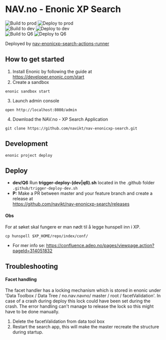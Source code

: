 # NAV.no - Enonic XP Search

![Build to prod](https://github.com/navikt/nav-enonicxp-search/workflows/Build%20to%20prod/badge.svg)
![Deploy to prod](https://github.com/navikt/nav-enonicxp-search/workflows/Deploy%20to%20prod/badge.svg) <br>
![Build to dev](https://github.com/navikt/nav-enonicxp-search/workflows/Build%20to%20dev/badge.svg)
![Deploy to dev](https://github.com/navikt/nav-enonicxp-search/workflows/Deploy%20to%20dev/badge.svg) <br>
![Build to Q6](https://github.com/navikt/nav-enonicxp-search/workflows/Build%20to%20Q6/badge.svg)
![Deploy to Q6](https://github.com/navikt/nav-enonicxp-search/workflows/Deploy%20to%20Q6/badge.svg)

Deployed by [nav-enonicxp-search-actions-runner
](https://github.com/navikt/nav-enonicxp-search-actions-runner)

## How to get started

1. Install Enonic by following the guide at https://developer.enonic.com/start
2. Create a sandbox
```
enonic sandbox start
```
3. Launch admin console
```
open http://localhost:8080/admin
```
4. Download the NAV.no - XP Search Application
```
git clone https://github.com/navikt/nav-enonicxp-search.git
```

## Development

```
enonic project deploy
```

## Deploy

- **dev/Q6** Run **trigger-deploy-(dev|q6).sh** located in the .github folder <br>
`.github/trigger-deploy-dev.sh`
- **P:**  Make a PR between master and your feature branch and create a release at <br />
https://github.com/navikt/nav-enonicxp-search/releases <br />

#### Obs

For at søket skal fungere er man nødt til å legge hunspell inn i XP.
```
cp hunspell $XP_HOME/repo/index/conf/
```
- For mer info se: https://confluence.adeo.no/pages/viewpage.action?pageId=314051832

## Troubleshooting

#### Facet handling

The facet handler has a locking mechanism which is stored in enonic under 'Data Toolbox / Data Tree /
no.nav.navno/ master / root / facetValidation'. In case of a crash during deploy this lock could have been set during the crash. The error handling can't manage to release the lock so this might have to be done manually.

1. Delete the facetValidation from data tool box
2. Restart the search app, this will make the master recreate the structure during startup.
